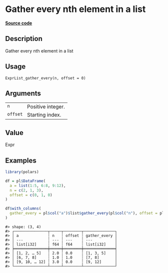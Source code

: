 

# Gather every nth element in a list

[**Source code**](https://github.com/pola-rs/r-polars/tree/c47431ca69622f79ed7a3f1d7bfee6075ffabfee/R/expr__list.R#L185)

## Description

Gather every nth element in a list

## Usage

<pre><code class='language-R'>ExprList_gather_every(n, offset = 0)
</code></pre>

## Arguments

<table>
<tr>
<td style="white-space: nowrap; font-family: monospace; vertical-align: top">
<code id="ExprList_gather_every_:_n">n</code>
</td>
<td>
Positive integer.
</td>
</tr>
<tr>
<td style="white-space: nowrap; font-family: monospace; vertical-align: top">
<code id="ExprList_gather_every_:_offset">offset</code>
</td>
<td>
Starting index.
</td>
</tr>
</table>

## Value

Expr

## Examples

``` r
library(polars)

df = pl$DataFrame(
  a = list(1:5, 6:8, 9:12),
  n = c(2, 1, 3),
  offset = c(0, 1, 0)
)

df$with_columns(
  gather_every = pl$col("a")$list$gather_every(pl$col("n"), offset = pl$col("offset"))
)
```

    #> shape: (3, 4)
    #> ┌───────────────┬─────┬────────┬──────────────┐
    #> │ a             ┆ n   ┆ offset ┆ gather_every │
    #> │ ---           ┆ --- ┆ ---    ┆ ---          │
    #> │ list[i32]     ┆ f64 ┆ f64    ┆ list[i32]    │
    #> ╞═══════════════╪═════╪════════╪══════════════╡
    #> │ [1, 2, … 5]   ┆ 2.0 ┆ 0.0    ┆ [1, 3, 5]    │
    #> │ [6, 7, 8]     ┆ 1.0 ┆ 1.0    ┆ [7, 8]       │
    #> │ [9, 10, … 12] ┆ 3.0 ┆ 0.0    ┆ [9, 12]      │
    #> └───────────────┴─────┴────────┴──────────────┘
